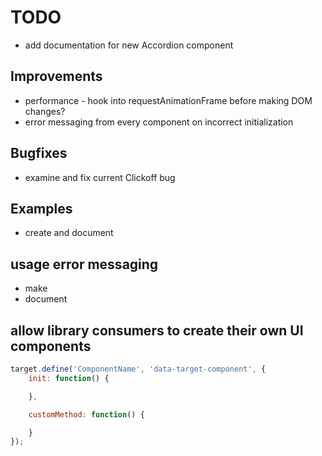 
# TODO

- add documentation for new Accordion component

## Improvements

- performance - hook into requestAnimationFrame before making DOM changes?
- error messaging from every component on incorrect initialization

## Bugfixes

- examine and fix current Clickoff bug

## Examples

- create and document

## usage error messaging

- make
- document

## allow library consumers to create their own UI components

```javascript
target.define('ComponentName', 'data-target-component', {
	init: function() {

	},

	customMethod: function() {

	}
});
```